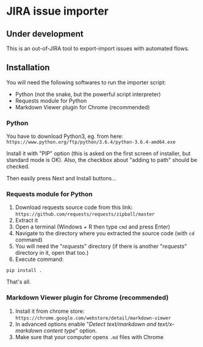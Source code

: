# JIRA issue importer
## Under development

This is an out-of-JIRA tool to export-import issues with automated flows.

## Installation

You will need the following softwares to run the importer script:

- Python (not the snake, but the powerful script interpreter)
- Requests module for Python
- Markdown Viewer plugin for Chrome (recommended)

### Python

You have to download Python3, eg. from here:
`https://www.python.org/ftp/python/3.6.4/python-3.6.4-amd64.exe`

Install it with "PIP" option (this is asked on the first screen of installer, but standard mode is OK).
Also, the checkbox about "adding to path" should be checked.

Then easily press Next and Install buttons...

### Requests module for Python

1. Download requests source code from this link: `https://github.com/requests/requests/zipball/master`
2. Extract it
3. Open a terminal (Windows + R then type `cmd` and press Enter)
4. Navigate to the directory where you extracted the source code (with `cd` command)
5. You will need the "_requests_" directory (if there is another "_requests_" directory in it, open that too.)
6. Execute command:

```pip install .```

That's all.

### Markdown Viewer plugin for Chrome (recommended)

1. Install it from chrome store: `https://chrome.google.com/webstore/detail/markdown-viewer`
2. In advanced options enable "_Detect text/markdown and text/x-markdown content type_" option.
3. Make sure that your computer opens `.md` files with Chrome